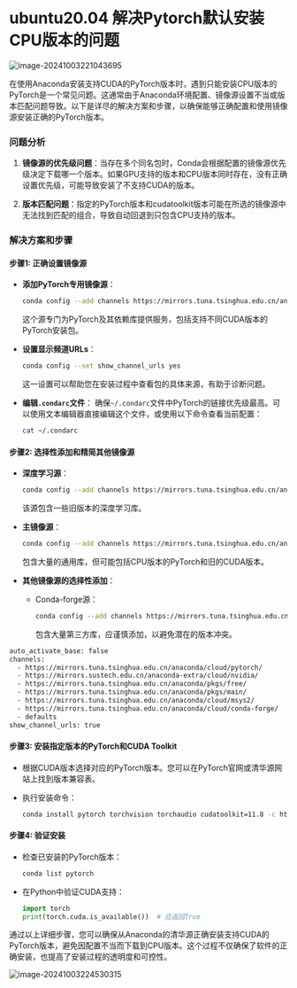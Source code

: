 # ubuntu20.04 解决Pytorch默认安装CPU版本的问题

![image-20241003221043695](/home/lyb/github/Typora_notes/image-20241003221043695.png)

在使用Anaconda安装支持CUDA的PyTorch版本时，遇到只能安装CPU版本的PyTorch是一个常见问题。这通常由于Anaconda环境配置、镜像源设置不当或版本匹配问题导致。以下是详尽的解决方案和步骤，以确保能够正确配置和使用镜像源安装正确的PyTorch版本。

### 问题分析
1. **镜像源的优先级问题**：当存在多个同名包时，Conda会根据配置的镜像源优先级决定下载哪一个版本。如果GPU支持的版本和CPU版本同时存在，没有正确设置优先级，可能导致安装了不支持CUDA的版本。
   
2. **版本匹配问题**：指定的PyTorch版本和cudatoolkit版本可能在所选的镜像源中无法找到匹配的组合，导致自动回退到只包含CPU支持的版本。

### 解决方案和步骤

#### 步骤1: 正确设置镜像源
- **添加PyTorch专用镜像源**：
  ```bash
  conda config --add channels https://mirrors.tuna.tsinghua.edu.cn/anaconda/cloud/pytorch/
  ```
  这个源专门为PyTorch及其依赖库提供服务，包括支持不同CUDA版本的PyTorch安装包。

- **设置显示频道URLs**：
  ```bash
  conda config --set show_channel_urls yes
  ```
  这一设置可以帮助您在安装过程中查看包的具体来源，有助于诊断问题。

- **编辑`.condarc`文件**：
  确保`~/.condarc`文件中PyTorch的链接优先级最高。可以使用文本编辑器直接编辑这个文件，或使用以下命令查看当前配置：
  ```bash
  cat ~/.condarc
  ```

#### 步骤2: 选择性添加和精简其他镜像源
- **深度学习源**：
  ```bash
  conda config --add channels https://mirrors.tuna.tsinghua.edu.cn/anaconda/pkgs/free/
  ```
  该源包含一些旧版本的深度学习库。

- **主镜像源**：
  ```bash
  conda config --add channels https://mirrors.tuna.tsinghua.edu.cn/anaconda/pkgs/main/
  ```
  包含大量的通用库，但可能包括CPU版本的PyTorch和旧的CUDA版本。

- **其他镜像源的选择性添加**：
  - Conda-forge源：
    ```bash
    conda config --add channels https://mirrors.tuna.tsinghua.edu.cn/anaconda/cloud/conda-forge/
    ```
    包含大量第三方库，应谨慎添加，以避免潜在的版本冲突。

```bash
auto_activate_base: false
channels:
  - https://mirrors.tuna.tsinghua.edu.cn/anaconda/cloud/pytorch/
  - https://mirrors.sustech.edu.cn/anaconda-extra/cloud/nvidia/
  - https://mirrors.tuna.tsinghua.edu.cn/anaconda/pkgs/free/
  - https://mirrors.tuna.tsinghua.edu.cn/anaconda/pkgs/main/
  - https://mirrors.tuna.tsinghua.edu.cn/anaconda/cloud/msys2/
  - https://mirrors.tuna.tsinghua.edu.cn/anaconda/cloud/conda-forge/
  - defaults
show_channel_urls: true


```



#### 步骤3: 安装指定版本的PyTorch和CUDA Toolkit

- 根据CUDA版本选择对应的PyTorch版本。您可以在PyTorch官网或清华源网站上找到版本兼容表。

- 执行安装命令：
  ```bash
  conda install pytorch torchvision torchaudio cudatoolkit=11.8 -c https://mirrors.tuna.tsinghua.edu.cn/anaconda/cloud/pytorch/
  ```

#### 步骤4: 验证安装
- 检查已安装的PyTorch版本：
  ```bash
  conda list pytorch
  ```
- 在Python中验证CUDA支持：
  ```python
  import torch
  print(torch.cuda.is_available())  # 应返回True
  ```

通过以上详细步骤，您可以确保从Anaconda的清华源正确安装支持CUDA的PyTorch版本，避免因配置不当而下载到CPU版本。这个过程不仅确保了软件的正确安装，也提高了安装过程的透明度和可控性。

![image-20241003224530315](/home/lyb/github/Typora_notes/image-20241003224530315.png)